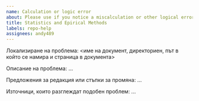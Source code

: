 ```yaml
---
name: Calculation or logic error
about: Please use if you notice a miscalculation or other logical error in the documents
title: Statistics and Epirical Methods
labels: repo-help
assignees: andy489
---
```


Локализиране на проблема: <име на документ, директориен, път в който се намира и страница в документа>

Описание на проблема:
...

Предложения за редакция или стъпки за промяна:
...

Източници, които разглеждат подобен проблем:
...
